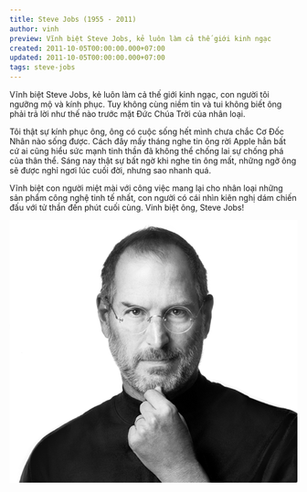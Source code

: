 ```yaml
---
title: Steve Jobs (1955 - 2011)
author: vinh
preview: Vĩnh biệt Steve Jobs, kẻ luôn làm cả thế giới kinh ngạc
created: 2011-10-05T00:00:00.000+07:00
updated: 2011-10-05T00:00:00.000+07:00
tags: steve-jobs
---
```


Vĩnh biệt Steve Jobs, kẻ luôn làm cả thế giới kinh ngạc, con người tôi ngưỡng mộ và kính phục. Tuy không cùng niềm tin và tui không biết ông phải trả lời như thế nào trước mặt Đức Chúa Trời của nhân loại.

Tôi thật sự kính phục ông, ông có cuộc sống hết mình chưa chắc Cơ Đốc Nhân nào sống được. Cách đây mấy tháng nghe tin ông rời Apple hẳn bất cứ ai cũng hiểu sức mạnh tinh thần đã không thể chống lai sự chống phá của thân thể. Sáng nay thật sự bất ngờ khi nghe tin ông mất, những ngỡ ông sẽ được nghỉ ngơi lúc cuối đời, nhưng sao nhanh quá.

Vĩnh biệt con người miệt mài với công việc mang lại cho nhân loại những sản phẩm công nghệ tinh tế nhất, con người có cái nhìn kiên nghị dám chiến đấu với tử thần đến phút cuối cùng. Vinh biệt ông, Steve Jobs!

![Steve Jobs](image/steve-jobs.png 'Steve Jobs')

